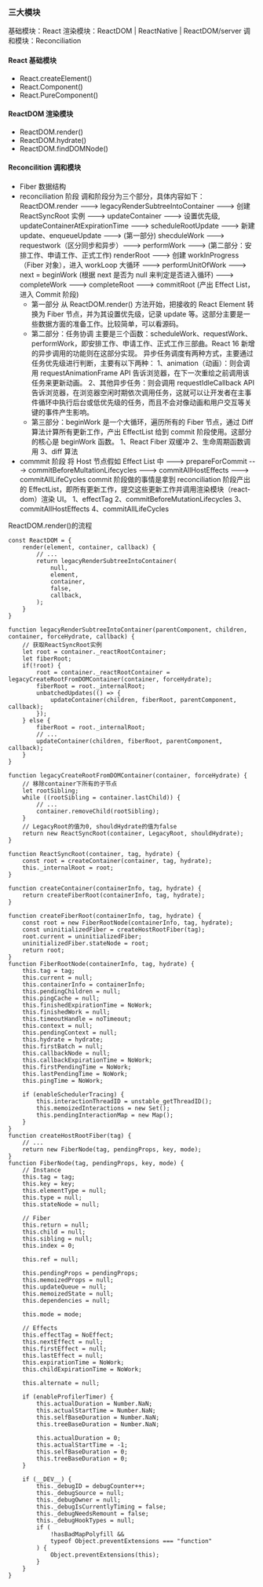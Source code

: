 ### 三大模块

基础模块：React
渲染模块：ReactDOM | ReactNative | ReactDOM/server
调和模块：Reconciliation

#### React 基础模块

-   React.createElement()
-   React.Component()
-   React.PureComponent()

#### ReactDOM 渲染模块

-   ReactDOM.render()
-   ReactDOM.hydrate()
-   ReactDOM.findDOMNode()

#### Reconcilition 调和模块

-   Fiber 数据结构
-   reconciliation 阶段
    调和阶段分为三个部分，具体内容如下：
    ReactDOM.render ---> legacyRenderSubtreeIntoContainer ---> 创建 ReactSyncRoot 实例 ---> updateContainer --->
    设置优先级, updateContainerAtExpirationTime ---> scheduleRootUpdate ---> 新建 update、enqueueUpdate ---> (第一部分)
    shecduleWork ---> requestwork（区分同步和异步）---> performWork ---> (第二部分：安排工作、申请工作、正式工作)
    renderRoot ---> 创建 workInProgress（Fiber 对象），进入 workLoop 大循环 --->
    performUnitOfWork ---> next = beginWork (根据 next 是否为 null 来判定是否进入循环) --->
    completeWork ---> completeRoot ---> commitRoot (产出 Effect List，进入 Commit 阶段)
    -   第一部分
        从 ReactDOM.render() 方法开始，把接收的 React Element 转换为 Fiber 节点，并为其设置优先级，记录 update 等。这部分主要是一些数据方面的准备工作。比较简单，可以看源码。
    -   第二部分：任务协调
        主要是三个函数：scheduleWork、requestWork、performWork，即安排工作、申请工作、正式工作三部曲。React 16 新增的异步调用的功能则在这部分实现。
        异步任务调度有两种方式，主要通过任务优先级进行判断，主要有以下两种：
        1、animation（动画）：则会调用 requestAnimationFrame API 告诉浏览器，在下一次重绘之前调用该任务来更新动画。
        2、其他异步任务：则会调用 requestIdleCallback API 告诉浏览器，在浏览器空闲时期依次调用任务，这就可以让开发者在主事件循环中执行后台或低优先级的任务，而且不会对像动画和用户交互等关键的事件产生影响。
    -   第三部分：beginWork
        是一个大循环，遍历所有的 Fiber 节点，通过 Diff 算法计算所有更新工作，产出 EffectList 给到 commit 阶段使用。这部分的核心是 beginWork 函数。
        1、React Fiber 双缓冲
        2、生命周期函数调用
        3、diff 算法
-   commmit 阶段
    将 Host 节点假如 Effect List 中 ---> prepareForCommit ---> commitBeforeMultationLifecycles ---> commitAllHostEffects ---> commitAllLifeCycles
    commit 阶段做的事情是拿到 reconciliation 阶段产出的 EffectList，即所有更新工作，提交这些更新工作并调用渲染模块（react-dom）渲染 UI。
    1、effectTag
    2、commitBeforeMutationLifecycles
    3、commitAllHostEffects
    4、commitAllLifeCycles


ReactDOM.render()的流程
```
const ReactDOM = {
    render(element, container, callback) {
        // ...
        return legacyRenderSubtreeIntoContainer(
            null,
            element,
            container,
            false,
            callback,
        );
    }
}
```

```
function legacyRenderSubtreeIntoContainer(parentComponent, children, container, forceHydrate, callback) {
    // 获取ReactSyncRoot实例
    let root = container._reactRootContainer;
    let fiberRoot;
    if(!root) {
        root = container._reactRootContainer = legacyCreateRootFromDOMContainer(container, forceHydrate);
        fiberRoot = root._internalRoot;
        unbatchedUpdates(() => {
            updateContainer(children, fiberRoot, parentComponent, callback);
        });
    } else {
        fiberRoot = root._internalRoot;
        // ...
        updateContainer(children, fiberRoot, parentComponent, callback);
    }
}
```

```
function legacyCreateRootFromDOMContainer(container, forceHydrate) {
    // 移除container下所有的子节点
    let rootSibling;
    while ((rootSibling = container.lastChild)) {
        // ...
        container.removeChild(rootSibling);
    }
    // LegacyRoot的值为0, shouldHydrate的值为false
    return new ReactSyncRoot(container, LegacyRoot, shouldHydrate);
}
```

```
function ReactSyncRoot(container, tag, hydrate) {
    const root = createContainer(container, tag, hydrate);
    this._internalRoot = root;
}
```

```
function createContainer(containerInfo, tag, hydrate) {
    return createFiberRoot(containerInfo, tag, hydrate);
}
```

```
function createFiberRoot(containerInfo, tag, hydrate) {
    const root = new FiberRootNode(containerInfo, tag, hydrate);
    const uninitializedFiber = createHostRootFiber(tag);
    root.current = uninitializedFiber;
    uninitializedFiber.stateNode = root;
    return root;
}
function FiberRootNode(containerInfo, tag, hydrate) {
    this.tag = tag;
    this.current = null;
    this.containerInfo = containerInfo;
    this.pendingChildren = null;
    this.pingCache = null;
    this.finishedExpirationTime = NoWork;
    this.finishedWork = null;
    this.timeoutHandle = noTimeout;
    this.context = null;
    this.pendingContext = null;
    this.hydrate = hydrate;
    this.firstBatch = null;
    this.callbackNode = null;
    this.callbackExpirationTime = NoWork;
    this.firstPendingTime = NoWork;
    this.lastPendingTime = NoWork;
    this.pingTime = NoWork;

    if (enableSchedulerTracing) {
        this.interactionThreadID = unstable_getThreadID();
        this.memoizedInteractions = new Set();
        this.pendingInteractionMap = new Map();
    }
}
function createHostRootFiber(tag) {
    // ...
    return new FiberNode(tag, pendingProps, key, mode);
}
function FiberNode(tag, pendingProps, key, mode) {
    // Instance
    this.tag = tag;
    this.key = key;
    this.elementType = null;
    this.type = null;
    this.stateNode = null;

    // Fiber
    this.return = null;
    this.child = null;
    this.sibling = null;
    this.index = 0;

    this.ref = null;

    this.pendingProps = pendingProps;
    this.memoizedProps = null;
    this.updateQueue = null;
    this.memoizedState = null;
    this.dependencies = null;

    this.mode = mode;

    // Effects
    this.effectTag = NoEffect;
    this.nextEffect = null;
    this.firstEffect = null;
    this.lastEffect = null;
    this.expirationTime = NoWork;
    this.childExpirationTime = NoWork;

    this.alternate = null;

    if (enableProfilerTimer) {
        this.actualDuration = Number.NaN;
        this.actualStartTime = Number.NaN;
        this.selfBaseDuration = Number.NaN;
        this.treeBaseDuration = Number.NaN;

        this.actualDuration = 0;
        this.actualStartTime = -1;
        this.selfBaseDuration = 0;
        this.treeBaseDuration = 0;
    }

    if (__DEV__) {
        this._debugID = debugCounter++;
        this._debugSource = null;
        this._debugOwner = null;
        this._debugIsCurrentlyTiming = false;
        this._debugNeedsRemount = false;
        this._debugHookTypes = null;
        if (
            !hasBadMapPolyfill &&
            typeof Object.preventExtensions === "function"
        ) {
            Object.preventExtensions(this);
        }
    }
}
```
